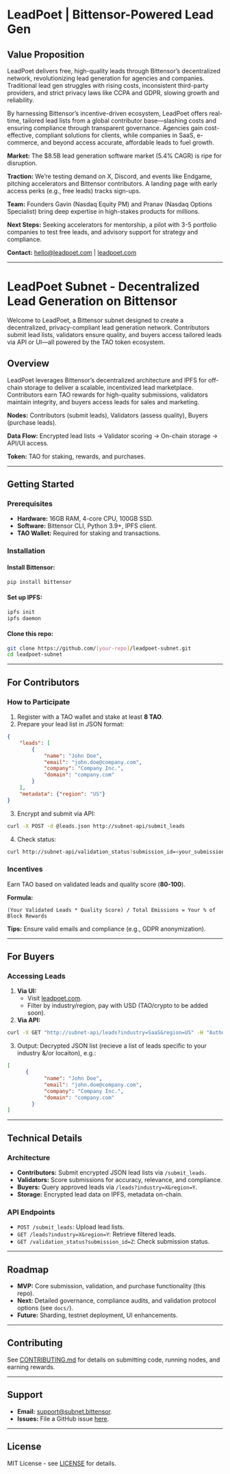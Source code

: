 # LeadPoet | Bittensor-Powered Lead Gen

## Value Proposition
LeadPoet delivers free, high-quality leads through Bittensor’s decentralized network, revolutionizing lead generation for agencies and companies. Traditional lead gen struggles with rising costs, inconsistent third-party providers, and strict privacy laws like CCPA and GDPR, slowing growth and reliability.

By harnessing Bittensor’s incentive-driven ecosystem, LeadPoet offers real-time, tailored lead lists from a global contributor base—slashing costs and ensuring compliance through transparent governance. Agencies gain cost-effective, compliant solutions for clients, while companies in SaaS, e-commerce, and beyond access accurate, affordable leads to fuel growth.

**Market:** The $8.5B lead generation software market (5.4% CAGR) is ripe for disruption.

**Traction:** We’re testing demand on X, Discord, and events like Endgame, pitching accelerators and Bittensor contributors. A landing page with early access perks (e.g., free leads) tracks sign-ups.

**Team:** Founders Gavin (Nasdaq Equity PM) and Pranav (Nasdaq Options Specialist) bring deep expertise in high-stakes products for millions.

**Next Steps:** Seeking accelerators for mentorship, a pilot with 3-5 portfolio companies to test free leads, and advisory support for strategy and compliance.

**Contact:** [hello@leadpoet.com](mailto:hello@leadpoet.com) | [leadpoet.com](https://leadpoet.com)

---

# LeadPoet Subnet - Decentralized Lead Generation on Bittensor

Welcome to LeadPoet, a Bittensor subnet designed to create a decentralized, privacy-compliant lead generation network. Contributors submit lead lists, validators ensure quality, and buyers access tailored leads via API or UI—all powered by the TAO token ecosystem.

## Overview
LeadPoet leverages Bittensor’s decentralized architecture and IPFS for off-chain storage to deliver a scalable, incentivized lead marketplace. Contributors earn TAO rewards for high-quality submissions, validators maintain integrity, and buyers access leads for sales and marketing.

**Nodes:** Contributors (submit leads), Validators (assess quality), Buyers (purchase leads).

**Data Flow:** Encrypted lead lists → Validator scoring → On-chain storage → API/UI access.

**Token:** TAO for staking, rewards, and purchases.

---

## Getting Started

### Prerequisites
- **Hardware:** 16GB RAM, 4-core CPU, 100GB SSD.
- **Software:** Bittensor CLI, Python 3.9+, IPFS client.
- **TAO Wallet:** Required for staking and transactions.

### Installation
#### Install Bittensor:
```bash
pip install bittensor
```

#### Set up IPFS:
```bash
ipfs init
ipfs daemon
```

#### Clone this repo:
```bash
git clone https://github.com/[your-repo]/leadpoet-subnet.git
cd leadpoet-subnet
```

---

## For Contributors

### How to Participate
1. Register with a TAO wallet and stake at least **8 TAO**.
2. Prepare your lead list in JSON format:
```json
{
    "leads": [
        {
            "name": "John Doe",
            "email": "john.doe@company.com",
            "company": "Company Inc.",
            "domain": "company.com"
        }
    ],
    "metadata": {"region": "US"}
}
```
3. Encrypt and submit via API:
```bash
curl -X POST -d @leads.json http://subnet-api/submit_leads
```
4. Check status:
```bash
curl http://subnet-api/validation_status?submission_id=<your_submission_id>
```

### Incentives
Earn TAO based on validated leads and quality score (**80-100**).

**Formula:**
```
(Your Validated Leads * Quality Score) / Total Emissions = Your % of Block Rewards
```

**Tips:** Ensure valid emails and compliance (e.g., GDPR anonymization).

---

## For Buyers

### Accessing Leads
1. **Via UI:**
   - Visit [leadpoet.com](https://leadpoet.com).
   - Filter by industry/region, pay with USD (TAO/crypto to be added soon).
2. **Via API:**
```bash
curl -X GET "http://subnet-api/leads?industry=SaaS&region=US" -H "Authorization: Bearer <TAO_wallet_key>"
```
3. Output: Decrypted JSON list (recieve a list of leads specific to your industry &/or locaiton), e.g.:
```json
[
      {
            "name": "John Doe",
            "email": "john.doe@company.com",
            "company": "Company Inc.",
            "domain": "company.com"
        }
]
```

---

## Technical Details

### Architecture
- **Contributors:** Submit encrypted JSON lead lists via `/submit_leads`.
- **Validators:** Score submissions for accuracy, relevance, and compliance.
- **Buyers:** Query approved leads via `/leads?industry=X&region=Y`.
- **Storage:** Encrypted lead data on IPFS, metadata on-chain.

### API Endpoints
- `POST /submit_leads`: Upload lead lists.
- `GET /leads?industry=X&region=Y`: Retrieve filtered leads.
- `GET /validation_status?submission_id=Z`: Check submission status.

---

## Roadmap
- **MVP:** Core submission, validation, and purchase functionality (this repo).
- **Next:** Detailed governance, compliance audits, and validation protocol options (see `docs/`).
- **Future:** Sharding, testnet deployment, UI enhancements.

---

## Contributing
See [CONTRIBUTING.md](docs/CONTRIBUTING.md) for details on submitting code, running nodes, and earning rewards.

---

## Support
- **Email:** [support@subnet.bittensor](mailto:support@subnet.bittensor).
- **Issues:** File a GitHub issue [here](https://github.com/[your-repo]/issues).

---

## License
MIT License - see [LICENSE](LICENSE) for details.


